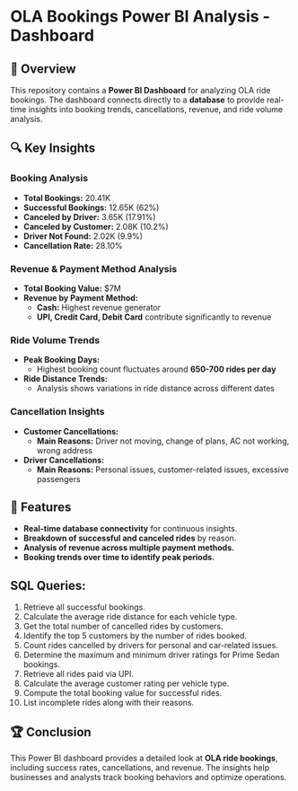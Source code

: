 # OLA Bookings Power BI Analysis - Dashboard

## 📌 Overview
This repository contains a **Power BI Dashboard** for analyzing OLA ride bookings. The dashboard connects directly to a **database** to provide real-time insights into booking trends, cancellations, revenue, and ride volume analysis.

## 🔍 Key Insights
### **Booking Analysis**
- **Total Bookings:** 20.41K
- **Successful Bookings:** 12.65K (62%)
- **Canceled by Driver:** 3.65K (17.91%)
- **Canceled by Customer:** 2.08K (10.2%)
- **Driver Not Found:** 2.02K (9.9%)
- **Cancellation Rate:** 28.10%

### **Revenue & Payment Method Analysis**
- **Total Booking Value:** $7M
- **Revenue by Payment Method:**
  - **Cash:** Highest revenue generator
  - **UPI, Credit Card, Debit Card** contribute significantly to revenue

### **Ride Volume Trends**
- **Peak Booking Days:**
  - Highest booking count fluctuates around **650-700 rides per day**
- **Ride Distance Trends:**
  - Analysis shows variations in ride distance across different dates

### **Cancellation Insights**
- **Customer Cancellations:**
  - **Main Reasons:** Driver not moving, change of plans, AC not working, wrong address
- **Driver Cancellations:**
  - **Main Reasons:** Personal issues, customer-related issues, excessive passengers

## 🚀 Features
- **Real-time database connectivity** for continuous insights.
- **Breakdown of successful and canceled rides** by reason.
- **Analysis of revenue across multiple payment methods.**
- **Booking trends over time to identify peak periods.**

## SQL Queries:
1. Retrieve all successful bookings.
2. Calculate the average ride distance for each vehicle type.
3. Get the total number of cancelled rides by customers.
4. Identify the top 5 customers by the number of rides booked.
5. Count rides cancelled by drivers for personal and car-related issues.
6. Determine the maximum and minimum driver ratings for Prime Sedan bookings.
7. Retrieve all rides paid via UPI.
8. Calculate the average customer rating per vehicle type.
9. Compute the total booking value for successful rides.
10. List incomplete rides along with their reasons.

## 🏆 Conclusion
This Power BI dashboard provides a detailed look at **OLA ride bookings**, including success rates, cancellations, and revenue. The insights help businesses and analysts track booking behaviors and optimize operations.

